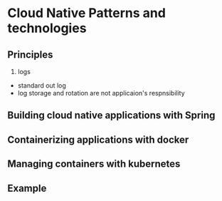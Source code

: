 # Cloud Native Patterns and technologies
## Principles
1. logs
  - standard out log
  - log storage and rotation are not applicaion's respnsibility
## Building cloud native applications with Spring

## Containerizing applications with docker

## Managing containers with kubernetes

## Example
